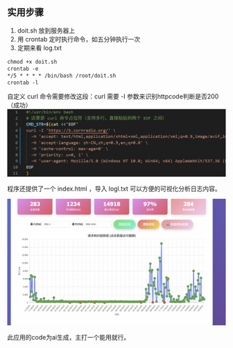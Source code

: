 ## 实用步骤

1. doit.sh 放到服务器上
2. 用 crontab 定时执行命令，如五分钟执行一次
3. 定期来看 log.txt

```
chmod +x doit.sh
crontab -e
*/5 * * * * /bin/bash /root/doit.sh
crontab -l
```

自定义 curl 命令需要修改这段：curl 需要 -I 参数来识别httpcode判断是否200（成功）
![alt text](image/readme/image.png)

程序还提供了一个 index.html ，导入 logl.txt 可以方便的可视化分析日志内容。

![1756198553655](image/readme/1756198553655.png)

此应用的code为ai生成，主打一个能用就行。